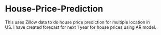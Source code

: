 # House-Price-Prediction
This uses Zillow data to do house price prediction for multiple location in US. I have created forecast for next 1 year for house prices using AR model.

